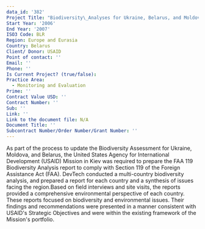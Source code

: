 ```yaml
---
data_id: '382'
Project Title: "Biodiversity\_Analyses for Ukraine, Belarus, and Moldova"
Start Year: '2006'
End Year: '2007'
ISO3 Code: BLR
Region: Europe and Eurasia
Country: Belarus
Client/ Donor: USAID
Point of contact: ''
Email: ''
Phone: ''
Is Current Project? (true/false): 
Practice Area:
  - Monitoring and Evaluation
Prime: ''
Contract Value USD: ''
Contract Number: ''
Sub: ''
Link: ''
Link to the document file: N/A
Document Title: ''
Subcontract Number/Order Number/Grant Number: ''
---
```


As part of the process to update the Biodiversity Assessment for Ukraine, Moldova, and Belarus, the United States Agency for International Development (USAID) Mission in Kiev was required to prepare the FAA 119 Biodiversity Analysis report to comply with Section 119 of the Foreign Assistance Act (FAA). DevTech conducted a multi-country biodiversity analysis, and prepared a report for each country and a synthesis of issues facing the region.Based on field interviews and site visits, the reports provided a comprehensive environmental perspective of each country. These reports focused on biodiversity and environmental issues. Their findings and recommendations were presented in a manner consistent with USAID's Strategic Objectives and were within the existing framework of the Mission's portfolio.